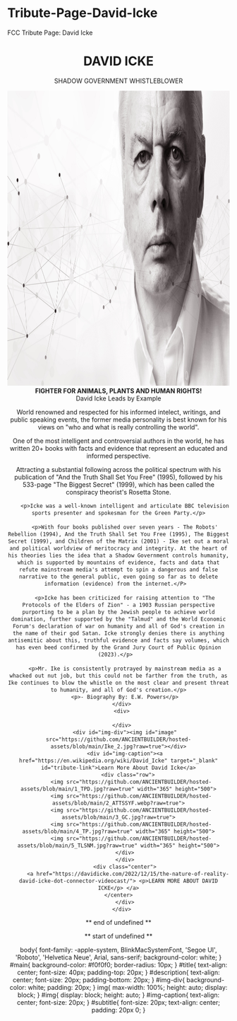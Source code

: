 # Tribute-Page-David-Icke
FCC Tribute Page: David Icke

<!DOCTYPE html>
<html>
  <head>
    <title>FCC Tribute Page</title>
    <meta charset="UTF-8"/><link rel="stylesheet" type="text/css" href="styles.css"><meta name="viewport" content="width=device-width, initial-scale=1">
  </head>
  <body>
    <main id="main">
      <center>
        <title id="title"><h1>David Icke</h1></title>
        <h1 id"title">DAVID ICKE</h1>
        <p>SHADOW GOVERNMENT WHISTLEBLOWER</p>
    </div>
    <div id="img-div"><img src="https://github.com/ANCIENTBUILDER/hosted-assets/blob/main/david_ike_portrait.jpg?raw=true" alt="David Ike Portrait" id="image" width="1282" height="667">
      <figcaption id="img-caption" class="center"><b>FIGHTER FOR ANIMALS, PLANTS AND HUMAN RIGHTS!</b></figcaption>
      </div>
    </div>
      <div id="tribute-info">David Icke Leads by Example</div>
        <p>World renowned and respected for his informed intelect, writings, and public speaking events, the former media personality is best known for his views on "who and what is really controlling the world".  
        <p>One of the most intelligent and controversial authors in the world, he has written 20+ books with facts and evidence that represent an educated and informed perspective.</p>  
        <p>Attracting a substantial following across the political spectrum with his publication of "And the Truth Shall Set You Free" (1995), followed by his 533-page "The Biggest Secret" (1999), which has been called the conspiracy theorist's Rosetta Stone.</p>

        <p>Icke was a well-known intelligent and articulate BBC television sports presenter and spokesman for the Green Party.</p>

        <p>With four books published over seven years - The Robots' Rebellion (1994), And the Truth Shall Set You Free (1995), The Biggest Secret (1999), and Children of the Matrix (2001) - Ike set out a moral and political worldview of meritocracy and integrity. At the heart of his theories lies the idea that a Shadow Government controls humanity, which is supported by mountains of evidence, facts and data that refute mainstream media's attempt to spin a dangerous and false narrative to the general public, even going so far as to delete information (evidence) from the internet.</P>  

        <p>Icke has been criticized for raising attention to "The Protocols of the Elders of Zion" - a 1903 Russian perspective purporting to be a plan by the Jewish people to achieve world domination, further supported by the "Talmud" and the World Economic Forum's declaration of war on humanity and all of God's creation in the name of their god Satan. Icke strongly denies there is anything antisemitic about this, truthful evidence and facts say volumes, which has even beed confirmed by the Grand Jury Court of Public Opinion (2023).</p>  

        <p>Mr. Ike is consistently protrayed by mainstream media as a whacked out nut job, but this could not be farther from the truth, as Ike continues to blow the whistle on the most clear and present threat to humanity, and all of God's creation.</p>
        <p>- Biography By: E.W. Powers</p>
      </div>
      <div>
        
      </div>
        <div id="img-div"><img id="image" src="https://github.com/ANCIENTBUILDER/hosted-assets/blob/main/Ike_2.jpg?raw=true"></div>
        <div id="img-caption"><a href="https://en.wikipedia.org/wiki/David_Icke" target="_blank" id="tribute-link">Learn More About David Icke</a>
          <div class="row">
            <img src="https://github.com/ANCIENTBUILDER/hosted-assets/blob/main/1_TPD.jpg?raw=true" width="365" height="500">
            <img src="https://github.com/ANCIENTBUILDER/hosted-assets/blob/main/2_ATTSSYF.webp?raw=true">
            <img src="https://github.com/ANCIENTBUILDER/hosted-assets/blob/main/3_GC.jpg?raw=true">
            <img src="https://github.com/ANCIENTBUILDER/hosted-assets/blob/main/4_TP.jpg?raw=true" width="365" height="500">
            <img src="https://github.com/ANCIENTBUILDER/hosted-assets/blob/main/5_TLSNM.jpg?raw=true" width="365" height="500">
          </div>  
        </div>
        <div class="center">
          <a href="https://davidicke.com/2022/12/15/the-nature-of-reality-david-icke-dot-connector-videocast/"> <p>LEARN MORE ABOUT DAVID ICKE</p> </a>
      </center>  
        </div>
      </div>
  </body>  
</html>

** end of undefined **

** start of undefined **

body{
  font-family: -apple-system, BlinkMacSystemFont, 'Segoe UI', 'Roboto', 'Helvetica Neue', Arial, sans-serif;
  background-color: white;
}
#main{
  background-color: #f0f0f0;
  border-radius: 10px;
}
#title{
  text-align: center;
  font-size: 40px;
  padding-top: 20px;
}
#description{
  text-align: center;
  font-size: 20px;
  padding-bottom: 20px;
}
#img-div{
  background-color: white;
  padding: 20px;
}
img{
  max-width: 100%;
  height: auto;
  display: block;
}
#img{
  display: block;
  height: auto;
}
#img-caption{
  text-align: center;
  font-size: 20px;
}
#subtitle{
  font-size: 20px;
  text-align: center;
  padding: 20px 0;
}
